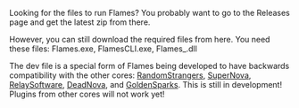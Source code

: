 Looking for the files to run Flames? 
You probably want to go to the Releases page and get the latest zip from there.

However, you can still download the required files from here. You need these files:
Flames.exe, FlamesCLI.exe, Flames_.dll

The dev file is a special form of Flames being developed to have backwards compatibility with the other cores: 
[RandomStrangers](https://github.com/RandomStrangers/RandomStrangers), 
[SuperNova](https://github.com/RandomStrangers/SuperNova), 
[RelaySoftware](https://github.com/RandomStrangers/RelaySoftware), 
[DeadNova](https://github.com/RandomStrangers/DeadNova), and
[GoldenSparks](https://github.com/RandomStrangers/Sparkie). 
This is still in development! Plugins from other cores will not work yet!
